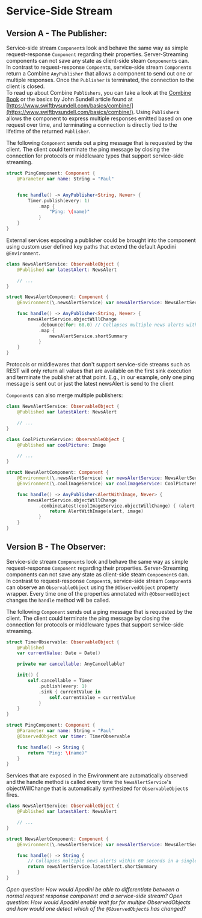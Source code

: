 # Service-Side Stream

## Version A - The Publisher: 

Service-side stream `Component`s look and behave the same way as simple request-response `Component` regarding their properties. Server-Streaming components can not save any state as client-side steam `Compoenent`s can.  
In contrast to request-response `Compoent`s, service-side stream `Component`s return a Combine `AnyPublisher` that allows a component to send out one or multiple responses. Once the `Publisher` is terminated, the connection to the client is closed.  
To read up about Combine `Publishers`, you can take a look at the [Combine Book](https://heckj.github.io/swiftui-notes/#coreconcepts) or the basics by John Sundell article found at [https://www.swiftbysundell.com/basics/combine/](https://www.swiftbysundell.com/basics/combine/).
Using `Publisher`s allows the component to express multiple responses emitted based on one request over time, and terminating a connection is directly tied to the lifetime of the returned `Publisher`.

The following `Component` sends out a ping message that is requested by the client. The client could terminate the ping message by closing the connection for protocols or middleware types that support service-side streaming.


```swift
struct PingComponent: Component {
    @Parameter var name: String = "Paul"


    func handle() -> AnyPublisher<String, Never> {
        Timer.publish(every: 1)
            .map {
                "Ping: \(name)"
            }
    }
}
```

External services exposing a publisher could be brought into the component using custom user defined key paths that extend the default Apodini `@Environment`.

```swift
class NewsAlertService: ObservableObject {
    @Published var latestAlert: NewsAlert

    // ...
}

struct NewsAlertComponent: Component {
    @Environment(\.newsAlertService) var newsAlertService: NewsAlertService

    func handle() -> AnyPublisher<String, Never> {
        newsAlertService.objectWillChange
            .debounce(for: 60.0) // Collapses multiple news alerts within 60 seconds in a single value
            .map {
                newsAlertService.shortSummary
            }
    }
}
```

Protocols or middlewares that don't support service-side streams such as REST will only return all values that are available on the first sink execution and terminate the publisher at that point. E.g., in our example, only one ping message is sent out or just the latest newsAlert is send to the client

`Component`s can also merge multiple publishers:

```swift
class NewsAlertService: ObservableObject {
    @Published var latestAlert: NewsAlert

    // ...
}

class CoolPictureService: ObservableObject {
    @Published var coolPicture: Image

    // ...
}

struct NewsAlertComponent: Component {
    @Environment(\.newsAlertService) var newsAlertService: NewsAlertService
    @Environment(\.coolImageService) var coolImageService: CoolPictureService

    func handle() -> AnyPublisher<AlertWithImage, Never> {
        newsAlertService.objectWillChange
            .combineLatest(coolImageService.objectWillChange) { (alert, image) in
                return AlertWithImage(alert, image)
            }
    }
}
```

## Version B - The Observer: 

Service-side stream `Component`s look and behave the same way as simple request-response `Component` regarding their properties. Server-Streaming components can not save any state as client-side steam `Compoenent`s can.  
In contrast to request-response `Compoent`s, service-side stream `Component`s can observe an `ObservableObject` using the `@ObservedObject` property wrapper. Every time one of the properties annotated with `@ObservedObject` changes the `handle` method will be called.

The following `Component` sends out a ping message that is requested by the client. The client could terminate the ping message by closing the connection for protocols or middleware types that support service-side streaming.

```swift
struct TimerObservable: ObservableObject {
    @Published 
    var currentValue: Date = Date()

    private var cancellable: AnyCancellable?

    init() {
        self.cancellable = Timer
            .publish(every: 1)
            .sink { currentValue in
                self.currentValue = currentValue
            }
    }
}

struct PingComponent: Component {
    @Parameter var name: String = "Paul"
    @ObservedObject var timer: TimerObservable

    func handle() -> String {
        return "Ping: \(name)"
    }
}
```

Services that are exposed in the Environment are automatically observed and the handle method is called every time the `NewsAlertService`'s objectWillChange that is automatically synthesized for `ObservableObject`s fires.

```swift
class NewsAlertService: ObservableObject {
    @Published var latestAlert: NewsAlert

    // ...
}

struct NewsAlertComponent: Component {
    @Environment(\.newsAlertService) var newsAlertService: NewsAlertService

    func handle() -> String {
        // Collapses multiple news alerts within 60 seconds in a single value is not easily possible as we do not have an overview of a stream of events but is a simpler implementation in the handle method.
        return newsAlertService.latestAlert.shortSummary
    }
}
```

*Open question: How would Apodini be able to differentiate between a normal request response component and a service-side stream?*
*Open question: How would Apodini enable wait for for multipe ObservedObjects and how would one detect which of the `@ObservedObject`s has changed?*
